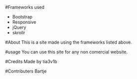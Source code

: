 #Frameworks used
- Bootstrap
- Responsive
- jQuery
- skrollr

#About
This is a site made using the frameworks listed above.

#usage
You can use this site for any non comercial website.

#Credits
Made by tia3v1b

#Contributers
Bartje